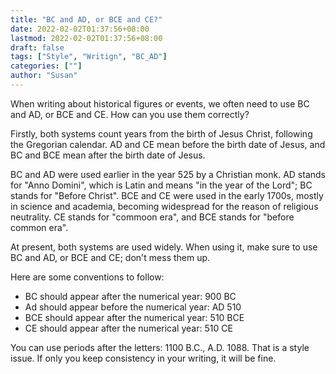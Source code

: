 ```yaml
---
title: "BC and AD, or BCE and CE?"
date: 2022-02-02T01:37:56+08:00
lastmod: 2022-02-02T01:37:56+08:00
draft: false
tags: ["Style", "Writign", "BC_AD"]
categories: [""]
author: "Susan"
---
```


When writing about historical figures or events, we often need to use BC and AD, or BCE and CE. How can you use them correctly?

Firstly, both systems count years from the birth of Jesus Christ, following the Gregorian calendar. AD and CE mean before the birth date of Jesus, and BC and BCE mean after the birth date of Jesus.

BC and AD were used earlier in the year 525 by a Christian monk.
AD stands for "Anno Domini", which is Latin and means "in the year of the Lord"; BC stands for "Before Christ".
BCE and CE  were used in the early 1700s, mostly in science and academia, becoming widespread for the reason of religious neutrality.
CE stands for "commoon era", and BCE stands for "before common era".

At present, both systems are used widely. When using it, make sure to use BC and AD, or BCE and CE; don't mess them up. 

Here are some conventions to follow:
 
* BC should appear after the numerical year: 900 BC
* Ad should appear before the numerical year: AD 510
* BCE should appear after the numerical year: 510 BCE
* CE should appear after the numerical year: 510 CE

You can use periods after the letters: 1100 B.C., A.D. 1088. That is a style issue. If only you keep consistency in your writing, it will be fine.